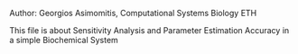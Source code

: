 Author: Georgios Asimomitis, Computational Systems Biology ETH

This file is about Sensitivity Analysis and Parameter Estimation Accuracy in a simple Biochemical System
